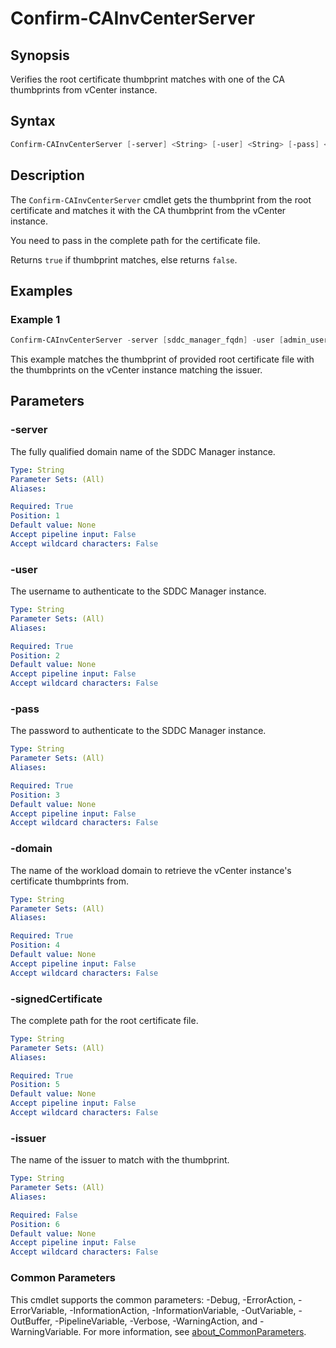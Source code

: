 # Confirm-CAInvCenterServer

## Synopsis

Verifies the root certificate thumbprint matches with one of the CA thumbprints from vCenter instance.

## Syntax

```powershell
Confirm-CAInvCenterServer [-server] <String> [-user] <String> [-pass] <String> [-domain] <String> [-signedCertificate] <String> [[-issuer] <String>] [<CommonParameters>]
```

## Description

The `Confirm-CAInvCenterServer` cmdlet gets the thumbprint from the root certificate and matches it with the CA thumbprint from the vCenter instance.

You need to pass in the complete path for the certificate file.

Returns `true` if thumbprint matches, else returns `false`.

## Examples

### Example 1

```powershell
Confirm-CAInvCenterServer -server [sddc_manager_fqdn] -user [admin_username] -pass [admin_password] -domain [workload_domain_name] -issuer [issuer_name] -signedCertificate [full_certificate_file_path]
```

This example matches the thumbprint of provided root certificate file with the thumbprints on the vCenter instance matching the issuer.

## Parameters

### -server

The fully qualified domain name of the SDDC Manager instance.

```yaml
Type: String
Parameter Sets: (All)
Aliases:

Required: True
Position: 1
Default value: None
Accept pipeline input: False
Accept wildcard characters: False
```

### -user

The username to authenticate to the SDDC Manager instance.

```yaml
Type: String
Parameter Sets: (All)
Aliases:

Required: True
Position: 2
Default value: None
Accept pipeline input: False
Accept wildcard characters: False
```

### -pass

The password to authenticate to the SDDC Manager instance.

```yaml
Type: String
Parameter Sets: (All)
Aliases:

Required: True
Position: 3
Default value: None
Accept pipeline input: False
Accept wildcard characters: False
```

### -domain

The name of the workload domain to retrieve the vCenter instance's certificate thumbprints from.

```yaml
Type: String
Parameter Sets: (All)
Aliases:

Required: True
Position: 4
Default value: None
Accept pipeline input: False
Accept wildcard characters: False
```

### -signedCertificate

The complete path for the root certificate file.

```yaml
Type: String
Parameter Sets: (All)
Aliases:

Required: True
Position: 5
Default value: None
Accept pipeline input: False
Accept wildcard characters: False
```

### -issuer

The name of the issuer to match with the thumbprint.

```yaml
Type: String
Parameter Sets: (All)
Aliases:

Required: False
Position: 6
Default value: None
Accept pipeline input: False
Accept wildcard characters: False
```

### Common Parameters

This cmdlet supports the common parameters: -Debug, -ErrorAction, -ErrorVariable, -InformationAction, -InformationVariable, -OutVariable, -OutBuffer, -PipelineVariable, -Verbose, -WarningAction, and -WarningVariable. For more information, see [about_CommonParameters](http://go.microsoft.com/fwlink/?LinkID=113216).
